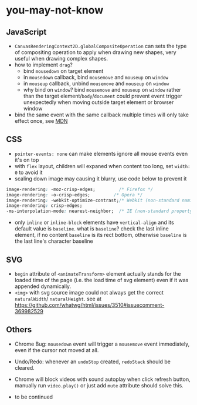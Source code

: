 # you-may-not-know

## JavaScript

- `CanvasRenderingContext2D.globalCompositeOperation` can sets the type of compositing operation to apply when drawing new shapes, very useful when drawing complex shapes.
- how to implement `drag`?
  - bind `mousedown` on target element
  - in `mousedown` callback, bind `mousemove` and `mouseup` on `window`
  - in `mouseup` callback, unbind `mousemove` and `mouseup` on `window`
  - why bind on `window`? bind `mousemove` and `mouseup` on `window` rather than the target element/`body`/`document` could prevent event trigger unexpectedly when moving outside target element or browser window
- bind the same event with the same callback multiple times will only take effect once, see [MDN](https://developer.mozilla.org/en-US/docs/Web/API/EventTarget/addEventListener#Multiple_identical_event_listeners)

## CSS

- `pointer-events: none` can make elements ignore all mouse events even it's on top
- with `flex` layout, children will expaned when content too long, set `width: 0` to avoid it
- scaling down image may causing it blurry, use code below to prevent it
```css
image-rendering: -moz-crisp-edges;         /* Firefox */
image-rendering: -o-crisp-edges;         /* Opera */
image-rendering: -webkit-optimize-contrast;/* Webkit (non-standard naming) */
image-rendering: crisp-edges;
-ms-interpolation-mode: nearest-neighbor;  /* IE (non-standard property) */
```
- only `inline` or `inline-block` elements have `vertical-align` and its default value is `baseline`.
  what is `baseline`? check the last inline element, if no content `baseline` is its rect bottom, otherwise `baseline` is the last line's character baseline  

## SVG

- `begin` attribute of `<animateTransform>` element actually stands for the loaded time of the page (i.e. the load time of svg element) even if it was appended dynamically.
- `<img>` with svg source image could not always get the correct `naturalWidth`/ `naturalHeight`.
  see at https://github.com/whatwg/html/issues/3510#issuecomment-369982529

## Others

- Chrome Bug: `mousedown` event will trigger a `mousemove` event immediately, even if the cursor not moved at all.
- Undo/Redo: whenever an `undoStop` created, `redoStack` should be cleared.
- Chrome will block videos with sound autoplay when click refresh button, manually run `video.play()` or just add `mute` attribute should solve this.

- to be continued
